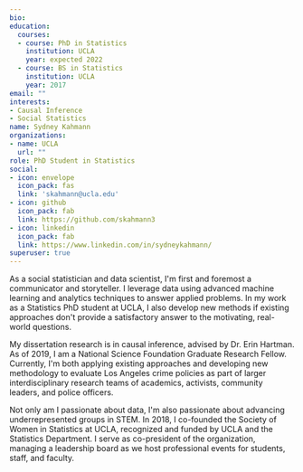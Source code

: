 ```yaml
---
bio: 
education:
  courses:
  - course: PhD in Statistics
    institution: UCLA
    year: expected 2022
  - course: BS in Statistics
    institution: UCLA
    year: 2017
email: ""
interests:
- Causal Inference
- Social Statistics
name: Sydney Kahmann
organizations:
- name: UCLA
  url: ""
role: PhD Student in Statistics
social:
- icon: envelope
  icon_pack: fas
  link: 'skahmann@ucla.edu'
- icon: github
  icon_pack: fab
  link: https://github.com/skahmann3
- icon: linkedin
  icon_pack: fab
  link: https://www.linkedin.com/in/sydneykahmann/
superuser: true
---
```


As a social statistician and data scientist, I'm first and foremost a communicator and storyteller. I leverage data using advanced machine learning and analytics techniques to answer applied problems. In my work as a Statistics PhD student at UCLA, I also develop new methods if existing approaches don't provide a satisfactory answer to the motivating, real-world questions. 

My dissertation research is in causal inference, advised by Dr. Erin Hartman. As of 2019, I am a National Science Foundation Graduate Research Fellow. Currently, I'm both applying existing approaches and developing new methodology to evaluate Los Angeles crime policies as part of larger interdisciplinary research teams of academics, activists, community leaders, and police officers.

Not only am I passionate about data, I'm also passionate about advancing underrepresented groups in STEM. In 2018, I co-founded the Society of Women in Statistics at UCLA, recognized and funded by UCLA and the Statistics Department. I serve as co-president of the organization, managing a leadership board as we host professional events for students, staff, and faculty.
